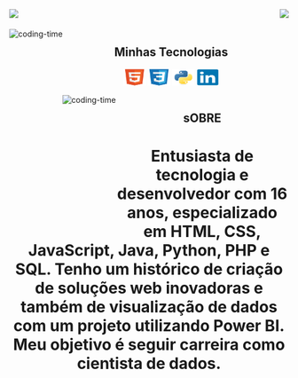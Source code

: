 
<div>
  
  <img  height="180em" src="https://github-readme-stats.vercel.app/api?username=mvieiradev&show_icons=true&theme=midnight-purple&include_all_commits=true&count_private=true"/>
  <img align="right" height="180em" src="https://github-readme-stats.vercel.app/api/top-langs/?username=mvieiradev&layout=compact&langs_count=16&theme=midnight-purple"/>
</div>

<div  align="center"> 
  <div style="display: inline_block"><br>
    <img align="left" height="250" alt="coding-time" src="code.gif">
    <h2 align="center">Minhas Tecnologias</h2>
    <img align="center" height="30" width="40" alt="html-icon" src="https://raw.githubusercontent.com/devicons/devicon/master/icons/html5/html5-original.svg">
    <img align="center" height="30" width="40" alt="css-icon" src="https://raw.githubusercontent.com/devicons/devicon/master/icons/css3/css3-original.svg">
    <img align="center" height="30" width="40" alt="c-icon" src="https://raw.githubusercontent.com/devicons/devicon/master/icons/python/python-original.svg">
    <img align="center" height="30" width="40" alt="c-icon" src="https://raw.githubusercontent.com/devicons/devicon/master/icons/linkedin/linkedin-original.svg">
   </div>
    
<div  align="center"> 
  <div style="display: inline_block"><br>
    <img align="left" height="250" alt="coding-time" src="code.gif">
    <h2 align="center">sOBRE</h2>
      <H1>Entusiasta de tecnologia e desenvolvedor com 16 anos, especializado em HTML, CSS, JavaScript, Java, Python, PHP e SQL. Tenho um histórico de criação de soluções web inovadoras e também de visualização de dados com um projeto utilizando Power BI. Meu objetivo é seguir carreira como cientista de dados.</H1>
   </div>
